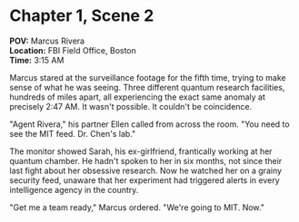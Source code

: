 # Chapter 1, Scene 2

**POV:** Marcus Rivera  
**Location:** FBI Field Office, Boston  
**Time:** 3:15 AM

Marcus stared at the surveillance footage for the fifth time, trying to make sense of what he was seeing. Three different quantum research facilities, hundreds of miles apart, all experiencing the exact same anomaly at precisely 2:47 AM. It wasn't possible. It couldn't be coincidence.

"Agent Rivera," his partner Ellen called from across the room. "You need to see the MIT feed. Dr. Chen's lab."

The monitor showed Sarah, his ex-girlfriend, frantically working at her quantum chamber. He hadn't spoken to her in six months, not since their last fight about her obsessive research. Now he watched her on a grainy security feed, unaware that her experiment had triggered alerts in every intelligence agency in the country.

"Get me a team ready," Marcus ordered. "We're going to MIT. Now."
